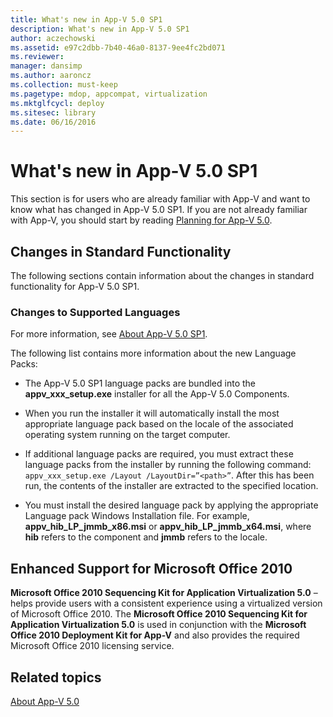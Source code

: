 ```yaml
---
title: What's new in App-V 5.0 SP1
description: What's new in App-V 5.0 SP1
author: aczechowski
ms.assetid: e97c2dbb-7b40-46a0-8137-9ee4fc2bd071
ms.reviewer: 
manager: dansimp
ms.author: aaroncz
ms.collection: must-keep
ms.pagetype: mdop, appcompat, virtualization
ms.mktglfcycl: deploy
ms.sitesec: library
ms.date: 06/16/2016
---
```



# What's new in App-V 5.0 SP1


This section is for users who are already familiar with App-V and want to know what has changed in App-V 5.0 SP1. If you are not already familiar with App-V, you should start by reading [Planning for App-V 5.0](planning-for-app-v-50-rc.md).

## Changes in Standard Functionality


The following sections contain information about the changes in standard functionality for App-V 5.0 SP1.

### Changes to Supported Languages

For more information, see [About App-V 5.0 SP1](about-app-v-50-sp1.md).

The following list contains more information about the new Language Packs:

-   The App-V 5.0 SP1 language packs are bundled into the **appv\_xxx\_setup.exe** installer for all the App-V 5.0 Components.

-   When you run the installer it will automatically install the most appropriate language pack based on the locale of the associated operating system running on the target computer.

-   If additional language packs are required, you must extract these language packs from the installer by running the following command: `appv_xxx_setup.exe /Layout /LayoutDir=”<path>”`. After this has been run, the contents of the installer are extracted to the specified location.

-   You must install the desired language pack by applying the appropriate Language pack Windows Installation file. For example, **appv\_hib\_LP\_jmmb\_x86.msi** or **appv\_hib\_LP\_jmmb\_x64.msi**, where **hib** refers to the component and **jmmb** refers to the locale.

## Enhanced Support for Microsoft Office 2010


**Microsoft Office 2010 Sequencing Kit for Application Virtualization 5.0** – helps provide users with a consistent experience using a virtualized version of Microsoft Office 2010. The **Microsoft Office 2010 Sequencing Kit for Application Virtualization 5.0** is used in conjunction with the **Microsoft Office 2010 Deployment Kit for App-V** and also provides the required Microsoft Office 2010 licensing service.






## Related topics


[About App-V 5.0](about-app-v-50.md)

 

 






